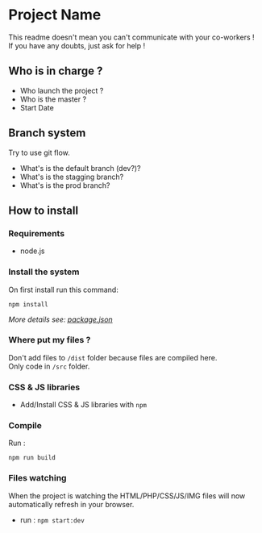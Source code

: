 # Project Name
This readme doesn't mean you can't communicate with your co-workers ! \
If you have any doubts, just ask for help !

## Who is in charge ?
- Who launch the project ?
- Who is the master ?
- Start Date

## Branch system
Try to use git flow.
- What's is the default branch (dev?)?
- What's is the stagging branch?
- What's is the prod branch?

## How to install
### Requirements
- node.js

### Install the system
On first install run this command:
```shell
npm install
```
_More details see: [package.json](/package.json)_

### Where put my files ?
Don't add files to `/dist` folder because files are compiled here. \
Only code in `/src` folder.

### CSS & JS libraries
- Add/Install CSS & JS libraries with `npm`

### Compile
Run :
```shell
npm run build
```

### Files watching
When the project is watching the HTML/PHP/CSS/JS/IMG files will now automatically refresh in your browser.

* run :
`npm start:dev`

